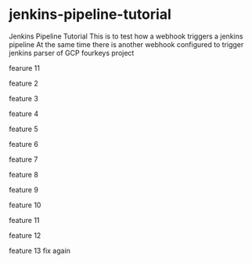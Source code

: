 # jenkins-pipeline-tutorial
Jenkins Pipeline Tutorial
 This is to test how a webhook triggers a jenkins pipeline
 At the same time there is another webhook configured to trigger jenkins parser of GCP fourkeys project

fearure 11

feature 2


feature 3

feature 4

feature 5

feature 6

feature 7

feature 8

feature 9


feature 10


feature 11


feature 12

feature 13 fix again
